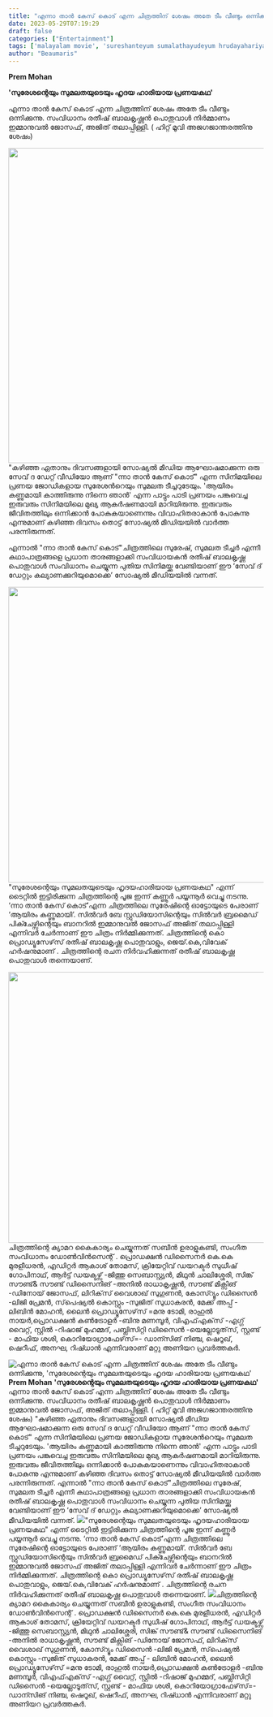 ```yaml
---
title: "എന്നാ താൻ കേസ് കൊട് എന്ന ചിത്രത്തിന് ശേഷം അതേ ടീം വീണ്ടും ഒന്നിക്കുന്നു, 'സുരേശന്റെയും സുമലതയുടെയും ഹൃദയ ഹാരിയായ പ്രണയകഥ'"
date: 2023-05-29T07:19:29
draft: false
categories: ["Entertainment"]
tags: ['malayalam movie', 'sureshanteyum sumalathayudeyum hrudayahariyaaya pranayakadha']
author: "Beaumaris"
---
```


<strong>Prem Mohan</strong>

<strong>'സുരേശന്റെയും സുമലതയുടെയും ഹൃദയ ഹാരിയായ പ്രണയകഥ'</strong>

എന്നാ താൻ കേസ് കൊട് എന്ന ചിത്രത്തിന് ശേഷം അതേ ടീം വീണ്ടും ഒന്നിക്കുന്നു. സംവിധാനം രതീഷ് ബാലകൃഷ്ണൻ പൊതുവാൾ നിർമ്മാണം ഇമ്മാനുവൽ ജോസഫ്‌, അജിത് തലാപ്പിള്ളി. ( ഹിറ്റ്‌ മൂവി അജഗജാന്തരത്തിനു ശേഷം)

<a href="https://cdn.boolokam.com/articles/2023/05/wdqdqd.jpg"><img class=" wp-image-397411 aligncenter" src="https://cdn.boolokam.com/articles/2023/05/wdqdqd-1024x707.jpg" alt="" width="900" height="621" /></a>"കഴിഞ്ഞ ഏതാനും ദിവസങ്ങളായി സോഷ്യല്‍ മീഡിയ ആഘോഷമാക്കുന്ന ഒരു സേവ് ദ ഡേറ്റ് വീഡിയോ ആണ് "ന്നാ താന്‍ കേസ് കൊട്" എന്ന സിനിമയിലെ പ്രണയ ജോഡികളായ സുരേശൻറെയും സുമലത ടീച്ചറുടേയും. 'ആയിരം കണ്ണുമായി കാത്തിരുന്നു നിന്നെ ഞാന്‍' എന്ന പാട്ടും പാടി പ്രണയം പങ്കുവെച്ച ഇരുവരും സിനിമയിലെ മുഖ്യ ആകര്‍ഷണമായി മാറിയിരുന്നു. ഇരുവരും ജീവിതത്തിലും ഒന്നിക്കാന്‍ പോകുകയാണെന്നും വിവാഹിതരാകാന്‍ പോകുന്നു എന്നുമാണ് കഴിഞ്ഞ ദിവസം തൊട്ട് സോഷ്യല്‍ മീഡിയയില്‍ വാര്‍ത്ത പരന്നിരുന്നത്.

എന്നാൽ "ന്നാ താന്‍ കേസ് കൊട്"ചിത്രത്തിലെ സുരേഷ്, സുമലത ടീച്ചർ എന്നീ കഥാപാത്രങ്ങളെ പ്രധാന താരങ്ങളാക്കി സംവിധായകൻ രതീഷ് ബാലകൃഷ്ണ പൊതുവാൾ സംവിധാനം ചെയ്യുന്ന പുതിയ സിനിമയ്ക്കു വേണ്ടിയാണ് ഈ ‘സേവ് ദ് ഡേറ്റും കല്യാണക്കുറിയുമൊക്കെ’ സോഷ്യൽ മീഡിയയിൽ വന്നത്.

<a href="https://cdn.boolokam.com/articles/2023/05/fwfw-2.jpg"><img class="wp-image-397410 aligncenter" src="https://cdn.boolokam.com/articles/2023/05/fwfw-2.jpg" alt="" width="969" height="583" /></a>"സുരേശന്റെയും സുമലതയുടെയും ഹൃദയഹാരിയായ പ്രണയകഥ" എന്ന് ടൈറ്റിൽ ഇട്ടിരിക്കുന്ന ചിത്രത്തിന്റെ പൂജ ഇന്ന് കണ്ണൂർ പയ്യന്നൂർ വെച്ചു നടന്നു. ‘ന്നാ താന്‍ കേസ് കൊട്’എന്ന ചിത്രത്തിലെ സുരേഷിന്റെ ഓട്ടോയുടെ പേരാണ് ‘ആയിരം കണ്ണുമായി’.‌ സിൽവർ ബേ സ്റ്റുഡിയോസിന്റെയും സിൽവർ ബ്രമൈഡ് പിക്ചേഴ്സിന്റെയും ബാനറിൽ ഇമ്മാനുവൽ ജോസഫ് അജിത് തലാപ്പിള്ളി എന്നിവർ ചേർന്നാണ് ഈ ചിത്രം നിർമ്മിക്കുന്നത്. ചിത്രത്തിന്റെ കൊ പ്രൊഡ്യൂസേഴ്‌സ് രതീഷ് ബാലകൃഷ്ണ പൊതുവാളും, ജെയ്‌.കെ,വിവേക് ഹർഷനുമാണ് . ചിത്രത്തിന്റെ രചന നിർവഹിക്കുന്നത് രതീഷ് ബാലകൃഷ്ണ പൊതുവാൾ തന്നെയാണ്.

<a href="https://cdn.boolokam.com/articles/2023/05/wfwwwww.jpg"><img class="size-large wp-image-397412 aligncenter" src="https://cdn.boolokam.com/articles/2023/05/wfwwwww-1024x683.jpg" alt="" width="800" height="534" /></a>ചിത്രത്തിന്റെ ക്യാമറ കൈകാര്യം ചെയ്യുന്നത് സബീൻ ഉരാളുകണ്ടി, സംഗീത സംവിധാനം ഡോൺവിൻസെന്റ് . പ്രൊഡക്ഷൻ ഡിസൈനർ കെ.കെ മുരളീധരൻ, എഡിറ്റർ ആകാശ് തോമസ്, ക്രിയേറ്റിവ് ഡയറക്ടർ സുധീഷ്‌ ഗോപിനാഥ്, ആർട്ട് ഡയക്ടഴ്സ് -ജിത്തു സെബാസ്റ്റ്യൻ, മിഥുൻ ചാലിശ്ശേരി, സിങ്ക് സൗണ്ട്&amp; സൗണ്ട് ഡിസൈനിങ് -അനിൽ രാധാകൃഷ്ണൻ, സൗണ്ട് മിക്സിങ് -ഡിനോയ്‌ ജോസഫ്, ലിറിക്‌സ് വൈശാഖ് സുഗുണൻ, കോസ്റ്യൂം ഡിസൈൻ -ലിജി പ്രേമൻ, സ്‌പെഷ്യൽ കൊസ്റ്റും -സുജിത് സുധാകരൻ, മേക്ക് അപ്പ് - ലിബിൻ മോഹൻ, ലൈൻ പ്രൊഡ്യൂസേഴ്‌സ് =മനു ടോമി, രാഹുൽ നായർ,പ്രൊഡക്ഷൻ കൺട്രോളർ -ബിനു മണമ്പൂർ, വിഎഫ്എക്‌സ് -എഗ്ഗ് വൈറ്റ്, സ്റ്റിൽ -റിഷാജ് മുഹമ്മദ്, പബ്ലിസിറ്റി ഡിസൈൻ -യെല്ലോടൂത്‌സ്, സ്റ്റണ്ട് - മാഫിയ ശശി, കൊറിയോഗ്രാഫേഴ്‌സ്=- ഡാന്സിങ് നിഞ്ച, ഷെറൂഖ്, ഷെറീഫ്, അനഘ, റിഷ്ധാൻ എന്നിവരാണ് മറ്റു അണിയറ പ്രവർത്തകർ.


![എന്നാ താൻ കേസ് കൊട് എന്ന ചിത്രത്തിന് ശേഷം അതേ ടീം വീണ്ടും ഒന്നിക്കുന്നു, 'സുരേശന്റെയും സുമലതയുടെയും ഹൃദയ ഹാരിയായ പ്രണയകഥ'](https://cdn.boolokam.com/articles/2023/05/wdqdqd-1024x707.jpg)**Prem Mohan** **'സുരേശന്റെയും സുമലതയുടെയും ഹൃദയ ഹാരിയായ പ്രണയകഥ'** എന്നാ താൻ കേസ് കൊട് എന്ന ചിത്രത്തിന് ശേഷം അതേ ടീം വീണ്ടും ഒന്നിക്കുന്നു. സംവിധാനം രതീഷ് ബാലകൃഷ്ണൻ പൊതുവാൾ നിർമ്മാണം ഇമ്മാനുവൽ ജോസഫ്‌, അജിത് തലാപ്പിള്ളി. ( ഹിറ്റ്‌ മൂവി അജഗജാന്തരത്തിനു ശേഷം) [](https://cdn.boolokam.com/articles/2023/05/wdqdqd.jpg)"കഴിഞ്ഞ ഏതാനും ദിവസങ്ങളായി സോഷ്യല്‍ മീഡിയ ആഘോഷമാക്കുന്ന ഒരു സേവ് ദ ഡേറ്റ് വീഡിയോ ആണ് "ന്നാ താന്‍ കേസ് കൊട്" എന്ന സിനിമയിലെ പ്രണയ ജോഡികളായ സുരേശൻറെയും സുമലത ടീച്ചറുടേയും. 'ആയിരം കണ്ണുമായി കാത്തിരുന്നു നിന്നെ ഞാന്‍' എന്ന പാട്ടും പാടി പ്രണയം പങ്കുവെച്ച ഇരുവരും സിനിമയിലെ മുഖ്യ ആകര്‍ഷണമായി മാറിയിരുന്നു. ഇരുവരും ജീവിതത്തിലും ഒന്നിക്കാന്‍ പോകുകയാണെന്നും വിവാഹിതരാകാന്‍ പോകുന്നു എന്നുമാണ് കഴിഞ്ഞ ദിവസം തൊട്ട് സോഷ്യല്‍ മീഡിയയില്‍ വാര്‍ത്ത പരന്നിരുന്നത്. എന്നാൽ "ന്നാ താന്‍ കേസ് കൊട്"ചിത്രത്തിലെ സുരേഷ്, സുമലത ടീച്ചർ എന്നീ കഥാപാത്രങ്ങളെ പ്രധാന താരങ്ങളാക്കി സംവിധായകൻ രതീഷ് ബാലകൃഷ്ണ പൊതുവാൾ സംവിധാനം ചെയ്യുന്ന പുതിയ സിനിമയ്ക്കു വേണ്ടിയാണ് ഈ ‘സേവ് ദ് ഡേറ്റും കല്യാണക്കുറിയുമൊക്കെ’ സോഷ്യൽ മീഡിയയിൽ വന്നത്. [![](https://cdn.boolokam.com/articles/2023/05/fwfw-2.jpg)](https://cdn.boolokam.com/articles/2023/05/fwfw-2.jpg)"സുരേശന്റെയും സുമലതയുടെയും ഹൃദയഹാരിയായ പ്രണയകഥ" എന്ന് ടൈറ്റിൽ ഇട്ടിരിക്കുന്ന ചിത്രത്തിന്റെ പൂജ ഇന്ന് കണ്ണൂർ പയ്യന്നൂർ വെച്ചു നടന്നു. ‘ന്നാ താന്‍ കേസ് കൊട്’എന്ന ചിത്രത്തിലെ സുരേഷിന്റെ ഓട്ടോയുടെ പേരാണ് ‘ആയിരം കണ്ണുമായി’.‌ സിൽവർ ബേ സ്റ്റുഡിയോസിന്റെയും സിൽവർ ബ്രമൈഡ് പിക്ചേഴ്സിന്റെയും ബാനറിൽ ഇമ്മാനുവൽ ജോസഫ് അജിത് തലാപ്പിള്ളി എന്നിവർ ചേർന്നാണ് ഈ ചിത്രം നിർമ്മിക്കുന്നത്. ചിത്രത്തിന്റെ കൊ പ്രൊഡ്യൂസേഴ്‌സ് രതീഷ് ബാലകൃഷ്ണ പൊതുവാളും, ജെയ്‌.കെ,വിവേക് ഹർഷനുമാണ് . ചിത്രത്തിന്റെ രചന നിർവഹിക്കുന്നത് രതീഷ് ബാലകൃഷ്ണ പൊതുവാൾ തന്നെയാണ്. [![](https://cdn.boolokam.com/articles/2023/05/wfwwwww-1024x683.jpg)](https://cdn.boolokam.com/articles/2023/05/wfwwwww.jpg)ചിത്രത്തിന്റെ ക്യാമറ കൈകാര്യം ചെയ്യുന്നത് സബീൻ ഉരാളുകണ്ടി, സംഗീത സംവിധാനം ഡോൺവിൻസെന്റ് . പ്രൊഡക്ഷൻ ഡിസൈനർ കെ.കെ മുരളീധരൻ, എഡിറ്റർ ആകാശ് തോമസ്, ക്രിയേറ്റിവ് ഡയറക്ടർ സുധീഷ്‌ ഗോപിനാഥ്, ആർട്ട് ഡയക്ടഴ്സ് -ജിത്തു സെബാസ്റ്റ്യൻ, മിഥുൻ ചാലിശ്ശേരി, സിങ്ക് സൗണ്ട്& സൗണ്ട് ഡിസൈനിങ് -അനിൽ രാധാകൃഷ്ണൻ, സൗണ്ട് മിക്സിങ് -ഡിനോയ്‌ ജോസഫ്, ലിറിക്‌സ് വൈശാഖ് സുഗുണൻ, കോസ്റ്യൂം ഡിസൈൻ -ലിജി പ്രേമൻ, സ്‌പെഷ്യൽ കൊസ്റ്റും -സുജിത് സുധാകരൻ, മേക്ക് അപ്പ് - ലിബിൻ മോഹൻ, ലൈൻ പ്രൊഡ്യൂസേഴ്‌സ് =മനു ടോമി, രാഹുൽ നായർ,പ്രൊഡക്ഷൻ കൺട്രോളർ -ബിനു മണമ്പൂർ, വിഎഫ്എക്‌സ് -എഗ്ഗ് വൈറ്റ്, സ്റ്റിൽ -റിഷാജ് മുഹമ്മദ്, പബ്ലിസിറ്റി ഡിസൈൻ -യെല്ലോടൂത്‌സ്, സ്റ്റണ്ട് - മാഫിയ ശശി, കൊറിയോഗ്രാഫേഴ്‌സ്=- ഡാന്സിങ് നിഞ്ച, ഷെറൂഖ്, ഷെറീഫ്, അനഘ, റിഷ്ധാൻ എന്നിവരാണ് മറ്റു അണിയറ പ്രവർത്തകർ.
